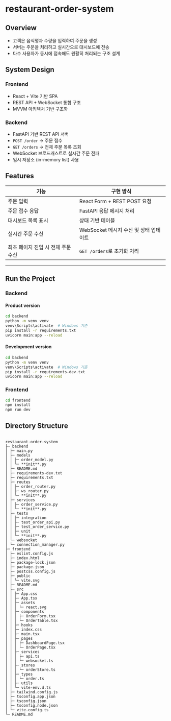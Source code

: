 # restaurant-order-system

## Overview

- 고객은 음식명과 수량을 입력하여 주문을 생성
- 서버는 주문을 처리하고 실시간으로 대시보드에 전송
- 다수 사용자가 동시에 접속해도 원활히 처리되는 구조 설계

## System Design

### Frontend

- React + Vite 기반 SPA
- REST API + WebSocket 통합 구조
- MVVM 아키텍처 기반 구조화

### Backend

- FastAPI 기반 REST API 서버
- `POST /order` → 주문 접수
- `GET /orders` → 전체 주문 목록 조회
- WebSocket 브로드캐스트로 실시간 주문 전파
- 임시 저장소 (in-memory list) 사용

## Features

| 기능                               | 구현 방식                              |
| ---------------------------------- | -------------------------------------- |
| 주문 입력                          | React Form + REST POST 요청            |
| 주문 접수 응답                     | FastAPI 응답 메시지 처리               |
| 대시보드 목록 표시                 | 상태 기반 테이블                       |
| 실시간 주문 수신                   | WebSocket 메시지 수신 및 상태 업데이트 |
| 최초 페이지 진입 시 전체 주문 수신 | `GET /orders`로 초기화 처리            |

---

## Run the Project

### Backend

#### Product version

```bash
cd backend
python -m venv venv
venv\Scripts\activate  # Windows 기준
pip install -r requirements.txt
uvicorn main:app --reload
```

#### Development version

```bash
cd backend
python -m venv venv
venv\Scripts\activate  # Windows 기준
pip install -r requirements-dev.txt
uvicorn main:app --reload
```

### Frontend

```bash
cd frontend
npm install
npm run dev
```

## Directory Structure

```

restaurant-order-system
├─ backend
│ ├─ main.py
│ ├─ models
│ │ ├─ order_model.py
│ │ └─ **init**.py
│ ├─ README.md
│ ├─ requirements-dev.txt
│ ├─ requirements.txt
│ ├─ routes
│ │ ├─ order_router.py
│ │ ├─ ws_router.py
│ │ └─ **init**.py
│ ├─ services
│ │ ├─ order_service.py
│ │ └─ **init**.py
│ ├─ tests
│ │ ├─ integration
│ │ ├─ test_order_api.py
│ │ ├─ test_order_service.py
│ │ ├─ unit
│ │ └─ **init**.py
│ └─ websocket
│ └─ connection_manager.py
├─ frontend
│ ├─ eslint.config.js
│ ├─ index.html
│ ├─ package-lock.json
│ ├─ package.json
│ ├─ postcss.config.js
│ ├─ public
│ │ └─ vite.svg
│ ├─ README.md
│ ├─ src
│ │ ├─ App.css
│ │ ├─ App.tsx
│ │ ├─ assets
│ │ │ └─ react.svg
│ │ ├─ components
│ │ │ ├─ OrderForm.tsx
│ │ │ └─ OrderTable.tsx
│ │ ├─ hooks
│ │ ├─ index.css
│ │ ├─ main.tsx
│ │ ├─ pages
│ │ │ ├─ DashboardPage.tsx
│ │ │ └─ OrderPage.tsx
│ │ ├─ services
│ │ │ ├─ api.ts
│ │ │ └─ websocket.ts
│ │ ├─ stores
│ │ │ └─ orderStore.ts
│ │ ├─ types
│ │ │ └─ order.ts
│ │ ├─ utils
│ │ └─ vite-env.d.ts
│ ├─ tailwind.config.js
│ ├─ tsconfig.app.json
│ ├─ tsconfig.json
│ ├─ tsconfig.node.json
│ └─ vite.config.ts
└─ README.md

```

```

```

